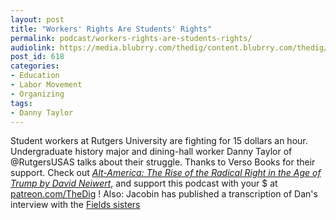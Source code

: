 ```yaml
---
layout: post
title: "Workers' Rights Are Students' Rights"
permalink: podcast/workers-rights-are-students-rights/
audiolink: https://media.blubrry.com/thedig/content.blubrry.com/thedig/The_Dig_-_EP_82_-DannyTaylor.mp3
post_id: 618
categories: 
- Education
- Labor Movement
- Organizing
tags: 
- Danny Taylor
---
```


Student workers at Rutgers University are fighting for 15 dollars an hour. Undergraduate history major and dining-hall worker Danny Taylor of @RutgersUSAS talks about their struggle. Thanks to Verso Books for their support. Check out *[Alt-America: The Rise of the Radical Right in the Age of Trump by David Neiwert](versobooks.com/books/2535-alt-america)*, and support this podcast with your $ at [patreon.com/TheDig](http://www.patreon.com/TheDig) ! 
Also: Jacobin has published a transcription of Dan's interview with the [Fields sisters](jacobinmag.com/2018/01/racecraft-racism-barbara-karen-fields)
